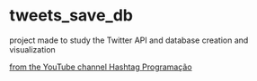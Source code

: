# tweets_save_db

project made to study the Twitter API and database creation and visualization

<a href="https://youtube.com/watch?v=xfv29MiZ4BU&t=1534s" target="_blank">from the YouTube channel Hashtag Programação</a>

